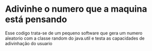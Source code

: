 <h1>Adivinhe o numero que a maquina está pensando</h1>
<p>Esse codigo trata-se de um pequeno software que gera um numero aleatorio com a classe random do java.util e testa as capacidades de adivinhação do usuario</p>
